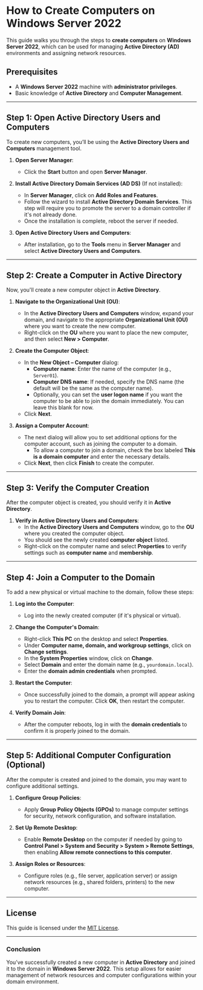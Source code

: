 # How to Create Computers on Windows Server 2022

This guide walks you through the steps to **create computers** on **Windows Server 2022**, which can be used for managing **Active Directory (AD)** environments and assigning network resources.

## Prerequisites

- A **Windows Server 2022** machine with **administrator privileges**.
- Basic knowledge of **Active Directory** and **Computer Management**.

---

## Step 1: Open Active Directory Users and Computers

To create new computers, you’ll be using the **Active Directory Users and Computers** management tool.

1. **Open Server Manager**:
   - Click the **Start** button and open **Server Manager**.

2. **Install Active Directory Domain Services (AD DS)** (If not installed):
   - In **Server Manager**, click on **Add Roles and Features**.
   - Follow the wizard to install **Active Directory Domain Services**. This step will require you to promote the server to a domain controller if it's not already done.
   - Once the installation is complete, reboot the server if needed.

3. **Open Active Directory Users and Computers**:
   - After installation, go to the **Tools** menu in **Server Manager** and select **Active Directory Users and Computers**.

---

## Step 2: Create a Computer in Active Directory

Now, you'll create a new computer object in **Active Directory**.

1. **Navigate to the Organizational Unit (OU)**:
   - In the **Active Directory Users and Computers** window, expand your domain, and navigate to the appropriate **Organizational Unit (OU)** where you want to create the new computer.
   - Right-click on the **OU** where you want to place the new computer, and then select **New > Computer**.

2. **Create the Computer Object**:
   - In the **New Object – Computer** dialog:
     - **Computer name**: Enter the name of the computer (e.g., `Server01`).
     - **Computer DNS name**: If needed, specify the DNS name (the default will be the same as the computer name).
     - Optionally, you can set the **user logon name** if you want the computer to be able to join the domain immediately. You can leave this blank for now.
   - Click **Next**.

3. **Assign a Computer Account**:
   - The next dialog will allow you to set additional options for the computer account, such as joining the computer to a domain.
     - To allow a computer to join a domain, check the box labeled **This is a domain computer** and enter the necessary details.
   - Click **Next**, then click **Finish** to create the computer.

---

## Step 3: Verify the Computer Creation

After the computer object is created, you should verify it in **Active Directory**.

1. **Verify in Active Directory Users and Computers**:
   - In the **Active Directory Users and Computers** window, go to the **OU** where you created the computer object.
   - You should see the newly created **computer object** listed.
   - Right-click on the computer name and select **Properties** to verify settings such as **computer name** and **membership**.

---

## Step 4: Join a Computer to the Domain

To add a new physical or virtual machine to the domain, follow these steps:

1. **Log into the Computer**:
   - Log into the newly created computer (if it's physical or virtual).

2. **Change the Computer's Domain**:
   - Right-click **This PC** on the desktop and select **Properties**.
   - Under **Computer name, domain, and workgroup settings**, click on **Change settings**.
   - In the **System Properties** window, click on **Change**.
   - Select **Domain** and enter the domain name (e.g., `yourdomain.local`).
   - Enter the **domain admin credentials** when prompted.

3. **Restart the Computer**:
   - Once successfully joined to the domain, a prompt will appear asking you to restart the computer. Click **OK**, then restart the computer.

4. **Verify Domain Join**:
   - After the computer reboots, log in with the **domain credentials** to confirm it is properly joined to the domain.

---

## Step 5: Additional Computer Configuration (Optional)

After the computer is created and joined to the domain, you may want to configure additional settings.

1. **Configure Group Policies**:
   - Apply **Group Policy Objects (GPOs)** to manage computer settings for security, network configuration, and software installation.

2. **Set Up Remote Desktop**:
   - Enable **Remote Desktop** on the computer if needed by going to **Control Panel > System and Security > System > Remote Settings**, then enabling **Allow remote connections to this computer**.

3. **Assign Roles or Resources**:
   - Configure roles (e.g., file server, application server) or assign network resources (e.g., shared folders, printers) to the new computer.

---

## License

This guide is licensed under the [MIT License](LICENSE).

---

### Conclusion

You’ve successfully created a new computer in **Active Directory** and joined it to the domain in **Windows Server 2022**. This setup allows for easier management of network resources and computer configurations within your domain environment.
